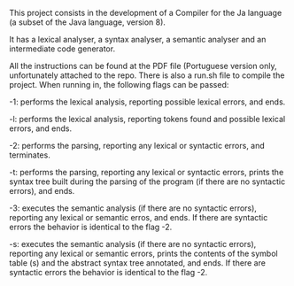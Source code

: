 This project consists in the development of a Compiler for the Ja language (a subset of the Java language, version 8).

It has a lexical analyser, a syntax analyser, a semantic analyser and an intermediate code generator.

All the instructions can be found at the PDF file (Portuguese version only, unfortunately attached to the repo.
There is also a run.sh file to compile the project.
When running in, the following flags can be passed:

-1: performs the lexical analysis, reporting possible lexical errors, and ends.

-l: performs the lexical analysis, reporting tokens found and possible lexical errors, and
ends.

-2: performs the parsing, reporting any lexical or syntactic errors, and terminates.

-t: performs the parsing, reporting any lexical or syntactic errors, prints the syntax tree built during the parsing of the program (if there are no syntactic errors), and ends.

-3: executes the semantic analysis (if there are no syntactic errors), reporting any lexical or semantic erros, and ends. If there are syntactic errors the behavior is identical to the flag -2.

-s: executes the semantic analysis (if there are no syntactic errors), reporting any lexical or semantic errors, prints the contents of the symbol table (s) and the abstract syntax tree annotated, and ends. If there are syntactic errors the behavior is identical to the flag -2.
